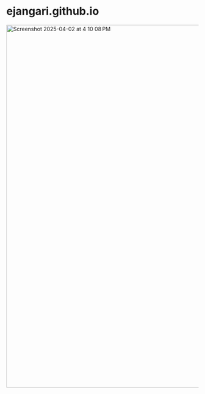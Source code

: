 # ejangari.github.io

<a href="https://docs.google.com/document/d/1y2oZcCRmu2ajim_guM1D6iZ3cGpYD2VAsm5sETQTui0/edit?tab=t.0">
    <img width="950" width="950" alt="Screenshot 2025-04-02 at 4 10 08 PM"  src="https://github.com/user-attachments/assets/9f23aee6-f8dd-436e-9d8c-2c55999b3046" alt="Clickable Image">
</a>


